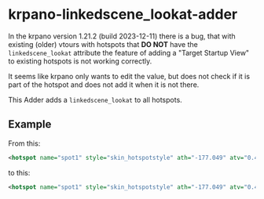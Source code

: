 # krpano-linkedscene_lookat-adder
In the krpano version 1.21.2 (build 2023-12-11) there is a bug, that with existing (older) vtours with hotspots that **DO NOT** have the `linkedscene_lookat` attribute the feature of adding a "Target Startup View" to existing hotspots is not working correctly.

It seems like krpano only wants to edit the value, but does not check if it is part of the hotspot and does not add it when it is not there.

This Adder adds a `linkedscene_lookat` to all hotspots.

## Example
From this:
```xml
<hotspot name="spot1" style="skin_hotspotstyle" ath="-177.049" atv="0.446" linkedscene="location002" />
```
to this:
```xml
<hotspot name="spot1" style="skin_hotspotstyle" ath="-177.049" atv="0.446" linkedscene="location002" linkedscene_lookat="0.0,0.0,120.0" />
```

